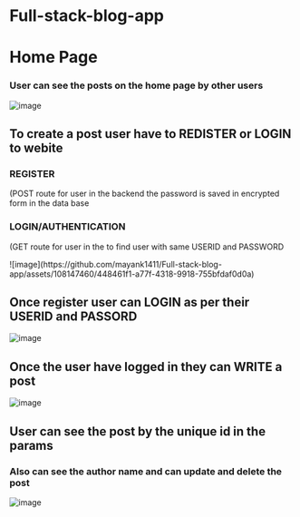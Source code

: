 # Full-stack-blog-app


<h1>Home Page</h1>


<h3>User can see the posts on the home page by other users</h3>

![image](https://github.com/mayank1411/Full-stack-blog-app/assets/108147460/f7f50777-0d42-4c8f-a1dc-28d814380b88)

<h2>To create a post user have to REDISTER or LOGIN to webite</h2>
<p><h3>REGISTER</h3> (POST route for user in the backend the password is saved in encrypted form in the data base</p>
<p><h3>LOGIN/AUTHENTICATION</h3> (GET route for user in the to find user with same USERID and PASSWORD</p>
![image](https://github.com/mayank1411/Full-stack-blog-app/assets/108147460/448461f1-a77f-4318-9918-755bfdaf0d0a)


<h2>Once register user can LOGIN as per their USERID and PASSORD</h2>

![image](https://github.com/mayank1411/Full-stack-blog-app/assets/108147460/7ec2838e-81f0-47da-9114-cbb68038be09)


<h2>Once the user have logged in they can WRITE a post</h2>

![image](https://github.com/mayank1411/Full-stack-blog-app/assets/108147460/e163ea0d-221f-4f48-9b41-8b64e9f4a7d0)

<h2>User can see the post by the unique id in the params</h2>
<h3>Also can see the author name and can update and delete the post</h3>

![image](https://github.com/mayank1411/Full-stack-blog-app/assets/108147460/e1614915-2b60-44e4-b8e0-901519b8baed)
